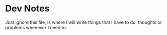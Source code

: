 Dev Notes
=========

Just ignore this file, is where I will write things that I have to do, thoughts or problems whenever I need to.
